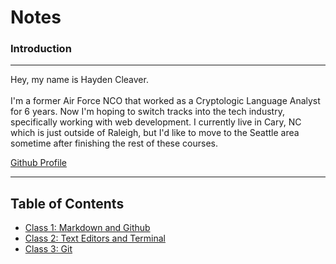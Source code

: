 # Notes

### Introduction

***

Hey, my name is Hayden Cleaver. <br>  
I'm a former Air Force NCO that worked as a Cryptologic Language Analyst for 6 years.  Now I'm hoping to switch tracks into the tech industry, specifically working with web development. I currently live in Cary, NC which is just outside of Raleigh, but I'd like to move to the Seattle area sometime after finishing the rest of these courses.  

[Github Profile](https://github.com/HaydenCleaver)

***

## Table of Contents

- [Class 1: Markdown and Github](https://haydencleaver.github.io/reading-notes/Class1)
- [Class 2: Text Editors and Terminal](https://haydencleaver.github.io/reading-notes/Class2)
- [Class 3: Git](https://haydencleaver.github.io/reading-notes/Class3)